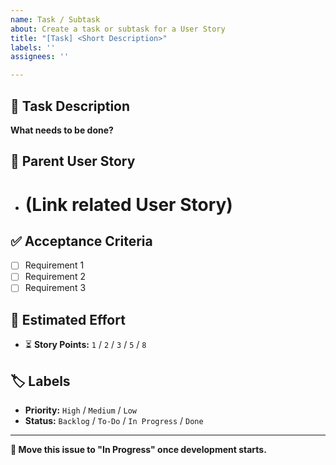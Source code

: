 ```yaml
---
name: Task / Subtask
about: Create a task or subtask for a User Story
title: "[Task] <Short Description>"
labels: ''
assignees: ''

---
```


## 📝 Task Description
**What needs to be done?**

## 🔗 Parent User Story
- # (Link related User Story)

## ✅ Acceptance Criteria
- [ ] Requirement 1
- [ ] Requirement 2
- [ ] Requirement 3

## 📌 Estimated Effort
- ⏳ **Story Points:** `1` / `2` / `3` / `5` / `8`

## 🏷️ Labels
- **Priority:** `High` / `Medium` / `Low`
- **Status:** `Backlog` / `To-Do` / `In Progress` / `Done`

---
**🔄 Move this issue to "In Progress" once development starts.**
